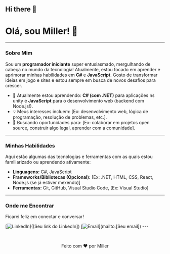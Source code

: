 ## Hi there 👋
# Olá, sou Miller! 👋

---

### Sobre Mim

Sou um **programador iniciante** super entusiasmado, mergulhando de cabeça no mundo da tecnologia! Atualmente, estou focado em aprender e aprimorar minhas habilidades em **C#** e **JavaScript**. Gosto de transformar ideias em jogo e sites e estou sempre em busca de novos desafios para crescer.

-   🌱 Atualmente estou aprendendo: **C# (com .NET)** para aplicações ns unity  e **JavaScript** para o desenvolvimento web (backend com Node.js!).
-   💡 Meus interesses incluem: [Ex: desenvolvimento web, lógica de programação, resolução de problemas, etc.].
-   🚀 Buscando oportunidades para: [Ex: colaborar em projetos open source, construir algo legal, aprender com a comunidade].

---

### Minhas Habilidades

Aqui estão algumas das tecnologias e ferramentas com as quais estou familiarizado ou aprendendo ativamente:

* **Linguagens:** C#, JavaScript
* **Frameworks/Bibliotecas (Opcional):** [Ex: .NET, HTML, CSS, React, Node.js (se já estiver mexendo)]
* **Ferramentas:** Git, GitHub, Visual Studio Code, [Ex: Visual Studio]

---

### Onde me Encontrar

Ficarei feliz em conectar e conversar!

[![LinkedIn](https://img.shields.io/badge/LinkedIn-0077B5?style=for-the-badge&logo=linkedin&logoColor=white)]([Seu link do LinkedIn]) [![Email](https://img.shields.io/badge/Email-D14836?style=for-the-badge&logo=gmail&logoColor=white)](mailto:[Seu email]) ---

<br>

<p align="center">Feito com ❤️ por Miller</p>
